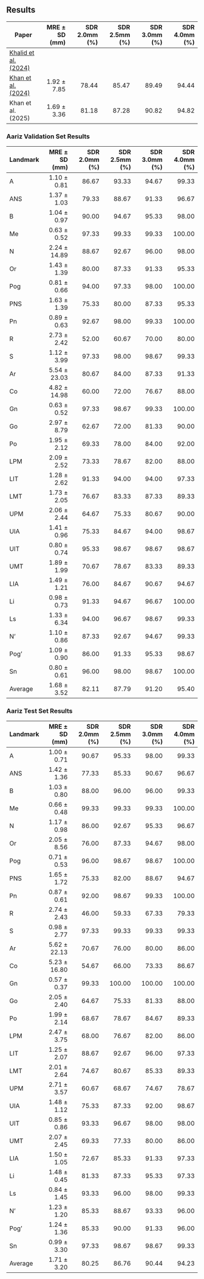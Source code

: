 ## Results

| Paper        | MRE ± SD (mm)    | SDR 2.0mm (%) | SDR 2.5mm (%) | SDR 3.0mm (%) | SDR 4.0mm (%) |
|--------------|--------------:|----------:|----------:|----------:|----------:|
| [Khalid et al. (2024)](https://doi.org/10.1016/j.eswa.2024.124840)  |  |  |  |  |  |
| [Khan et al. (2024)](https://doi.org/10.1007/978-3-031-66958-3_1)  | 1.92 ± 7.85 | 78.44 | 85.47 | 89.49 | 94.44 |
| Khan et al. (2025)  | 1.69 ± 3.36  | 81.18 | 87.28 | 90.82 | 94.82 |

### Aariz Validation Set Results

| Landmark | MRE ± SD (mm)     | SDR 2.0mm (%) | SDR 2.5mm (%) | SDR 3.0mm (%) | SDR 4.0mm (%) |
|----------|---------------:|--------------:|--------------:|--------------:|--------------:|
| A        | 1.10 ± 0.81   | 86.67 | 93.33 | 94.67 | 99.33 |
| ANS      | 1.37 ± 1.03   | 79.33 | 88.67 | 91.33 | 96.67 |
| B        | 1.04 ± 0.97   | 90.00 | 94.67 | 95.33 | 98.00 |
| Me       | 0.63 ± 0.52   | 97.33 | 99.33 | 99.33 | 100.00 |
| N        | 2.24 ± 14.89  | 88.67 | 92.67 | 96.00 | 98.00 |
| Or       | 1.43 ± 1.39   | 80.00 | 87.33 | 91.33 | 95.33 |
| Pog      | 0.81 ± 0.66   | 94.00 | 97.33 | 98.00 | 100.00 |
| PNS      | 1.63 ± 1.39   | 75.33 | 80.00 | 87.33 | 95.33 |
| Pn       | 0.89 ± 0.63   | 92.67 | 98.00 | 99.33 | 100.00 |
| R        | 2.73 ± 2.42   | 52.00 | 60.67 | 70.00 | 80.00 |
| S        | 1.12 ± 3.99   | 97.33 | 98.00 | 98.67 | 99.33 |
| Ar       | 5.54 ± 23.03  | 80.67 | 84.00 | 87.33 | 91.33 |
| Co       | 4.82 ± 14.98  | 60.00 | 72.00 | 76.67 | 88.00 |
| Gn       | 0.63 ± 0.52   | 97.33 | 98.67 | 99.33 | 100.00 |
| Go       | 2.97 ± 8.79   | 62.67 | 72.00 | 81.33 | 90.00 |
| Po       | 1.95 ± 2.12   | 69.33 | 78.00 | 84.00 | 92.00 |
| LPM      | 2.09 ± 2.52   | 73.33 | 78.67 | 82.00 | 88.00 |
| LIT      | 1.28 ± 2.62   | 91.33 | 94.00 | 94.00 | 97.33 |
| LMT      | 1.73 ± 2.05   | 76.67 | 83.33 | 87.33 | 89.33 |
| UPM      | 2.06 ± 2.44   | 64.67 | 75.33 | 80.67 | 90.00 |
| UIA      | 1.41 ± 0.96   | 75.33 | 84.67 | 94.00 | 98.67 |
| UIT      | 0.80 ± 0.74   | 95.33 | 98.67 | 98.67 | 98.67 |
| UMT      | 1.89 ± 1.99   | 70.67 | 78.67 | 83.33 | 89.33 |
| LIA      | 1.49 ± 1.21   | 76.00 | 84.67 | 90.67 | 94.67 |
| Li       | 0.98 ± 0.73   | 91.33 | 94.67 | 96.67 | 100.00 |
| Ls       | 1.33 ± 6.34   | 94.00 | 96.67 | 98.67 | 99.33 |
| N’       | 1.10 ± 0.86   | 87.33 | 92.67 | 94.67 | 99.33 |
| Pog’     | 1.09 ± 0.90   | 86.00 | 91.33 | 95.33 | 98.67 |
| Sn       | 0.80 ± 0.61   | 96.00 | 98.00 | 98.67 | 100.00 |
| Average  | 1.68 ± 3.52   | 82.11 | 87.79 | 91.20 | 95.40 |




### Aariz Test Set Results

| Landmark | MRE ± SD (mm)     | SDR 2.0mm (%) | SDR 2.5mm (%) | SDR 3.0mm (%) | SDR 4.0mm (%) |
| -------- | -------------: | ------------: | ------------: | ------------: | ------------: |
| A        | 1.00 ± 0.71   | 90.67 | 95.33 | 98.00 | 99.33 |
| ANS      | 1.42 ± 1.36   | 77.33 | 85.33 | 90.67 | 96.67 |
| B        | 1.03 ± 0.80   | 88.00 | 96.00 | 96.00 | 99.33 |
| Me       | 0.66 ± 0.48   | 99.33 | 99.33 | 99.33 | 100.00 |
| N        | 1.17 ± 0.98   | 86.00 | 92.67 | 95.33 | 96.67 |
| Or       | 2.05 ± 8.56   | 76.00 | 87.33 | 94.67 | 98.00 |
| Pog      | 0.71 ± 0.53   | 96.00 | 98.67 | 98.67 | 100.00 |
| PNS      | 1.65 ± 1.72   | 75.33 | 82.00 | 88.67 | 94.67 |
| Pn       | 0.87 ± 0.61   | 92.00 | 98.67 | 99.33 | 100.00 |
| R        | 2.74 ± 2.43   | 46.00 | 59.33 | 67.33 | 79.33 |
| S        | 0.98 ± 2.77   | 97.33 | 99.33 | 99.33 | 99.33 |
| Ar       | 5.62 ± 22.13  | 70.67 | 76.00 | 80.00 | 86.00 |
| Co       | 5.23 ± 16.80  | 54.67 | 66.00 | 73.33 | 86.67 |
| Gn       | 0.57 ± 0.37   | 99.33 | 100.00 | 100.00 | 100.00 |
| Go       | 2.05 ± 2.40   | 64.67 | 75.33 | 81.33 | 88.00 |
| Po       | 1.99 ± 2.14   | 68.67 | 78.67 | 84.67 | 89.33 |
| LPM      | 2.47 ± 3.75   | 68.00 | 76.67 | 82.00 | 86.00 |
| LIT      | 1.25 ± 2.07   | 88.67 | 92.67 | 96.00 | 97.33 |
| LMT      | 2.01 ± 2.64   | 74.67 | 80.67 | 85.33 | 89.33 |
| UPM      | 2.71 ± 3.57   | 60.67 | 68.67 | 74.67 | 78.67 |
| UIA      | 1.48 ± 1.12   | 75.33 | 87.33 | 92.00 | 98.67 |
| UIT      | 0.85 ± 0.86   | 93.33 | 96.67 | 98.00 | 98.00 |
| UMT      | 2.07 ± 2.45   | 69.33 | 77.33 | 80.00 | 86.00 |
| LIA      | 1.50 ± 1.05   | 72.67 | 85.33 | 91.33 | 97.33 |
| Li       | 1.48 ± 0.45   | 81.33 | 87.33 | 95.33 | 97.33 |
| Ls       | 0.84 ± 1.45   | 93.33 | 96.00 | 98.00 | 99.33 |
| N’       | 1.23 ± 1.20   | 85.33 | 88.67 | 93.33 | 96.00 |
| Pog’     | 1.24 ± 1.36   | 85.33 | 90.00 | 91.33 | 96.00 |
| Sn       | 0.99 ± 3.30   | 97.33 | 98.67 | 98.67 | 99.33 |
| Average  | 1.71 ± 3.20   | 80.25 | 86.76 | 90.44 | 94.23 |
